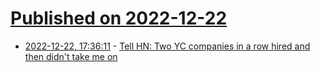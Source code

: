 # [Published on 2022-12-22](index.md)

* [2022-12-22, 17:36:11](https://news.ycombinator.com/item?id=34096010) - [Tell HN: Two YC companies in a row hired and then didn't take me on](https://news.ycombinator.com/item?id=34096010)
